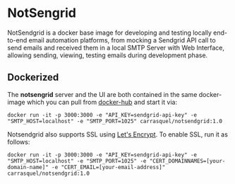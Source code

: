 # NotSengrid
NotSendgrid is a docker base image for developing and testing locally end-to-end email automation platforms, from mocking a Sendgrid API call to send emails and received them in a local SMTP Server with Web Interface, allowing sending, viewing, testing emails during development phase.

## Dockerized

The **notsengrid** server and the UI are both contained in the same docker-image which you can pull from [docker-hub](https://hub.docker.com/repository/docker/carrasquel/notsendgrid) and start it via:

```shell
docker run -it -p 3000:3000 -e "API_KEY=sendgrid-api-key" -e "SMTP_HOST=localhost" -e "SMTP_PORT=1025" carrasquel/notsendgrid:1.0
```

Notsendgrid also supports SSL using [Let's Encrypt](https://letsencrypt.org/). To enable SSL, run it as follows:
```shell
docker run -it -p 3000:3000 -e "API_KEY=sendgrid-api-key" -e "SMTP_HOST=localhost" -e "SMTP_PORT=1025" -e "CERT_DOMAINNAMES=[your-domain-name]" -e "CERT_EMAIL=[your-email-address]" carrasquel/notsendgrid:1.0
```
